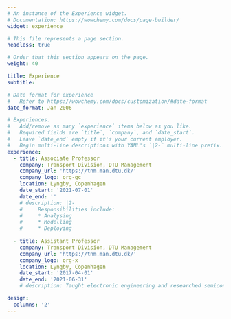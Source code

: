 ```yaml
---
# An instance of the Experience widget.
# Documentation: https://wowchemy.com/docs/page-builder/
widget: experience

# This file represents a page section.
headless: true

# Order that this section appears on the page.
weight: 40

title: Experience
subtitle:

# Date format for experience
#   Refer to https://wowchemy.com/docs/customization/#date-format
date_format: Jan 2006

# Experiences.
#   Add/remove as many `experience` items below as you like.
#   Required fields are `title`, `company`, and `date_start`.
#   Leave `date_end` empty if it's your current employer.
#   Begin multi-line descriptions with YAML's `|2-` multi-line prefix.
experience:
  - title: Associate Professor
    company: Transport Division, DTU Management
    company_url: 'https://tnm.man.dtu.dk/'
    company_logo: org-gc
    location: Lyngby, Copenhagen
    date_start: '2021-07-01'
    date_end: ''
    # description: |2-
    #     Responsibilities include:
    #     * Analysing
    #     * Modelling
    #     * Deploying
        
  - title: Assistant Professor
    company: Transport Division, DTU Management
    company_url: 'https://tnm.man.dtu.dk/'
    company_logo: org-x
    location: Lyngby, Copenhagen
    date_start: '2017-04-01'
    date_end: '2021-06-31'
    # description: Taught electronic engineering and researched semiconductor physics.

design:
  columns: '2'
---
```

